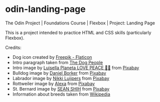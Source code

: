 # odin-landing-page
The Odin Project | Foundations Course | Flexbox | Project: Landing Page

This is a project intended to practice HTML and CSS skills (particularly Flexbox).

Credits:
<ul>
    <li>
        Dog icon created by <a href="https://www.flaticon.com/free-icons/dog" title="dog icons">Freepik - Flaticon</a>
    </li>
    <li>
        Intro paragraph taken from <a href="https://www.rover.com/blog/dogs-called-mans-best-friend/">The Dog People</a>
    </li>
    <li>
        Intro image by <a href="https://pixabay.com/users/sweetlouise-3967705/?utm_source=link-attribution&utm_medium=referral&utm_campaign=image&utm_content=7858450">Luisella Planeta LOVE PEACE 💛💙</a> from <a href="https://pixabay.com//?utm_source=link-attribution&utm_medium=referral&utm_campaign=image&utm_content=7858450">Pixabay</a>
    </li>
    <li>
        Bulldog image by <a href="https://pixabay.com/users/danielsfotowelt-5272019/?utm_source=link-attribution&utm_medium=referral&utm_campaign=image&utm_content=2525201">Daniel Borker</a> from <a href="https://pixabay.com//?utm_source=link-attribution&utm_medium=referral&utm_campaign=image&utm_content=2525201">Pixabay</a>
    </li>
    <li>
        Labrador image by <a href="https://pixabay.com/users/lovechicco-14817111/?utm_source=link-attribution&utm_medium=referral&utm_campaign=image&utm_content=4765784">Nikki Luijpers</a> from <a href="https://pixabay.com//?utm_source=link-attribution&utm_medium=referral&utm_campaign=image&utm_content=4765784">Pixabay</a>
    </li>
    <li>
        Rottweiler image by <a href="https://pixabay.com/users/alexas_fotos-686414/?utm_source=link-attribution&utm_medium=referral&utm_campaign=image&utm_content=3477556">Alexa</a> from <a href="https://pixabay.com//?utm_source=link-attribution&utm_medium=referral&utm_campaign=image&utm_content=3477556">Pixabay</a>
    </li>
    <li>
        St. Bernard image by <a href="https://pixabay.com/users/sean1006-3930200/?utm_source=link-attribution&utm_medium=referral&utm_campaign=image&utm_content=3485788">SEAN SHIH</a> from <a href="https://pixabay.com//?utm_source=link-attribution&utm_medium=referral&utm_campaign=image&utm_content=3485788">Pixabay</a>
    </li>
    <li>
        Information about breeds taken from <a href="https://en.wikipedia.org/">Wikipedia</a>
    </li>
</ul>

